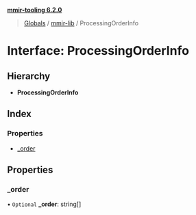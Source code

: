 **[mmir-tooling 6.2.0](../README.md)**

> [Globals](../README.md) / [mmir-lib](../modules/mmir_lib.md) / ProcessingOrderInfo

# Interface: ProcessingOrderInfo

## Hierarchy

* **ProcessingOrderInfo**

## Index

### Properties

* [\_order](mmir_lib.processingorderinfo.md#_order)

## Properties

### \_order

• `Optional` **\_order**: string[]
